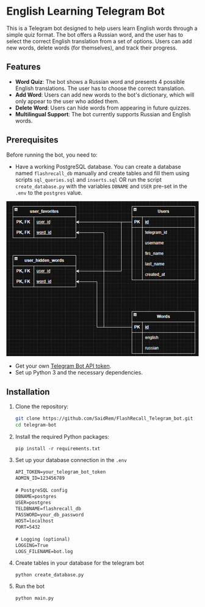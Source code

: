 # English Learning Telegram Bot

This is a Telegram bot designed to help users learn English words through a simple quiz format. The bot offers a Russian word, and the user has to select the correct English translation from a set of options. Users can add new words, delete words (for themselves), and track their progress.

## Features

- **Word Quiz**: The bot shows a Russian word and presents 4 possible English translations. The user has to choose the correct translation.
- **Add Word**: Users can add new words to the bot's dictionary, which will only appear to the user who added them.
- **Delete Word**: Users can hide words from appearing in future quizzes.
- **Multilingual Support**: The bot currently supports Russian and English words.

## Prerequisites

Before running the bot, you need to:

- Have a working PostgreSQL database. You can create a database named `flashrecall_db` manually and create tables and fill them using scripts `sql_queries.sql` and `inserts.sql` OR run the script `create_database.py` with the variables `DBNAME` and `USER` pre-set in the `.env` to the `postgres` value.

![Scheme of DB](https://github.com/SaidRem/FlashRecall_Telegram_bot/blob/master/Scheme_of_database.png)
- Get your own [Telegram Bot API token](https://core.telegram.org/bots#botfather).
- Set up Python 3 and the necessary dependencies.

## Installation

1. Clone the repository:

   ```bash
   git clone https://github.com/SaidRem/FlashRecall_Telegram_bot.git
   cd telegram-bot
   ```

2. Install the required Python packages:

   ```
   pip install -r requirements.txt
   ```

3. Set up your database connection in the `.env`

   ```
   API_TOKEN=your_telegram_bot_token
   ADMIN_ID=123456789

   # PostgreSQL config
   DBNAME=postgres
   USER=postgres
   TELDBNAME=flashrecall_db
   PASSWORD=your_db_password
   HOST=localhost
   PORT=5432

   # Logging (optional)
   LOGGING=True
   LOGS_FILENAME=bot.log

   ```
5. Create tables in your database for the telegram bot

   ```
   python create_database.py
   ```
4. Run the bot
   ```
   python main.py
   ```
